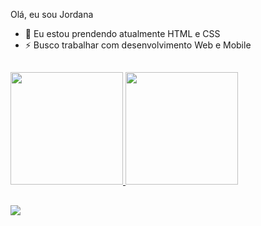 Olá, eu sou Jordana
- 🌱 Eu estou prendendo atualmente HTML e CSS 
- ⚡ Busco trabalhar com desenvolvimento Web e Mobile


##

 <div>
  <a href="https://github.com/Jordana-eng">
  <img height="180em" src="https://github-readme-stats.vercel.app/api?username=Jordana-eng&show_icons=true&theme=dark&include_all_commits=true&count_private=true"/>
  <img height="180em" src="https://github-readme-stats.vercel.app/api/top-langs/?username=Jordana-eng&layout=compact&langs_count=16&theme=dark"/>

 </div>
 
##

  
<div>
   <a href="https://www.linkedin.com/in/jordana-moreira-57841a364?lipi=urn%3Ali%3Apage%3Ad_flagship3_profile_view_base_contact_details%3BG1TvPDW4S6ir9rUgDDx4kw%3D%3D" target="_blank"><img src="https://img.shields.io/badge/-LinkedIn-%230077B5?style=for-the-badge&logo=linkedin&logoColor=white" target="_blank"></a> 
  
</div>

